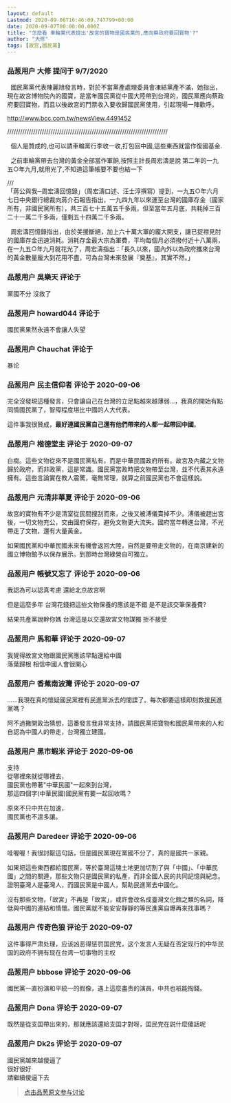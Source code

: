 ```yaml
---
layout: default
Lastmod: 2020-09-06T16:46:09.747799+00:00
date: 2020-09-07T00:00:00.000Z
title: "怎麼看 車輪黨代表提出'故宮的寶物是國民黨的,應向蔡政府要回寶物'?"
author: "大修"
tags: [故宫,國民黨]
---
```



### 品葱用户 **大修** 提问于 9/7/2020
    
  國民黨黨代表陳麗旭發言時，對於不當黨產處理委員會凍結黨產不滿，她指出，現在故宮博物院內的國寶，是當年國民黨從中國大陸帶到台灣的，國民黨應向蔡政府要回寶物，而且以後故宮的門票收入要收歸國民黨使用，引起現場一陣歡呼。  
  
http://www.bcc.com.tw/newsView.4491452  
  
  
  
  
//////////////////////////////////////////////////////////////////////////  
  
  個人是贊成的,也可以請車輪黨行李收一收,打包回中國,這些東西就當作復國基金.  
  
  之前車輪黨帶去台灣的黃金全部當作軍餉,按照主計長周宏濤是說 第二年的一九五○年九月,就用光了,不知道這筆帳要不要也結一下  
  
///  
「蔣公與我─周宏濤回憶錄」（周宏濤口述、汪士淳撰寫）提到，一九五○年六月七日中央銀行總裁向蔣介石報告指出，一九四九年以來運至台灣的國庫存金（國家所有，非國民黨所有），共三百七十五萬五千多兩，但至當年五月底，共耗掉三百二十一萬二千多兩，僅剩五十四萬二千多兩。  
  
  周宏濤回憶錄指出，由於美援斷絕，加上六十萬大軍的龐大開支，讓已捉襟見肘的國庫存金迅速消耗。消耗存金最大宗為軍費，平均每個月必須撥付近十八萬兩，在一九五○年九月就花光了，周宏濤指出：「長久以來，國內外以為政府攜來台灣的黃金數量龐大到花用不盡，可為台灣未來發展『奠基』，其實不然。」
    
                

### 品葱用户 **吳樂天** 评论于 
        
黨國不分 沒救了
        
                

### 品葱用户 **howard044** 评论于 
        
國民黨果然永遠不會讓人失望
        
                

### 品葱用户 **Chauchat** 评论于 
        
暴论
        
                

### 品葱用户 **民主信仰者** 评论于 2020-09-06
        
完全沒發現這種發言，只會讓自己在台灣的立足點越來越薄弱...，我真的開始有點同情國民黨了，智障程度堪比中國的人大代表。  
  
這件事我很贊成，**最好連國民黨自己還有他們帶來的人都一起帶回中國**。
        
                

### 品葱用户 **楷德堂主** 评论于 2020-09-07
        
白痴。這些文物從來不是國民黨私有，而是中華民國政府所有。故宮及內藏之文物歸於政府，而非政黨，這是常識。國民黨當政時把文物帶至台灣，並不代表其永遠擁有。這些言論實在教人震驚，毫無常理，就算之前國民黨也不會這樣說。
        
                

### 品葱用户 **元清非華夏** 评论于 2020-09-06
        
故宮的寶物有不少是清室從民間搜刮而來，之後又被溥儀賣掉不少。溥儀被趕出宮後，一切文物充公，交由國府保存，避免文物更大流失。國府當年轉進台灣，不光帶走了文物，還有大量黃金。  
  
如果國民黨和中華民國未來有機會返回大陸，自然是要帶走文物的，在南京建新的國立博物館予以保存展示。到那時台灣綠營自可獨立。
        
                

### 品葱用户 **帳號又忘了** 评论于 2020-09-06
        
我認為可以認真考慮 還給北京故宮啊  
  
但是這麼多年 台灣花錢把這些文物保養的應該是不錯 是不是該交筆保養費?  
  
結果共產黨說幹你媽 台灣這是以交還故宮文物謀獨 拒不接受
        
                

### 品葱用户 **馬和華** 评论于 2020-09-07
        
我覺得故宮文物跟國民黨應該早點還給中國  
落葉歸根 相信中國人會很開心
        
                

### 品葱用户 **香蕉南波灣** 评论于 2020-09-07
        
......我現在真的懷疑國民黨裡有民進黨派去的間諜了。每次都要這樣即刻救援民進黨嗎？  
  
  
阿不過撇開政治猜想，這番發言我非常支持，請國民黨把寶物和國民黨帶來的人和自認為中國人的帶走，台灣獨立建國。
        
                

### 品葱用户 **黑市蝦米** 评论于 2020-09-06
        
支持  
從哪裡來就從哪裡去，  
國民黨也帶著"中華民國"一起來到台灣，  
那這四個字(中華民國)國民黨有要一起回收嗎？  
  
原來不只中共在加速，  
國民黨也不遑多讓。
        
                

### 品葱用户 **Daredeer** 评论于 2020-09-06
        
哇喔喔！我很討厭這句話，但是國民黨現在黨國不分了，真的是國共一家親。  
  
如果把這些東西都給國民黨，等於臺灣這塊土地更加切割了與「中國」、「中華民國」之間的關連，那些文物只是國民黨的私產，而非全國人民的共同記憶與紀念。證明臺灣人是臺灣人，而國民黨是中國人，幫助民進黨去中國化。  
  
沒有那些文物，「故宮」不再是「故宮」，或許會改名成臺灣文化館之類的名詞，降低與中國的連結和情懷。國民黨就不能安安靜靜的等民進黨自爆再來找事嗎？
        
                

### 品葱用户 **传奇色狼** 评论于 2020-09-07
        
这件事得严肃处理，应该凶恶得惩罚国民党，这个发言人无疑在否定现行的中华民国的政府不拥有现在台湾一切事物的主权
        
                

### 品葱用户 **bbbose** 评论于 2020-09-06
        
國民黨一直扮演和平統一的假像，遇上這麼盡责的演員，中共也衹能掏錢。
        
                

### 品葱用户 **Dona** 评论于 2020-09-07
        
既然是從支囯帶出來的，那就應該還給支囯才對呀，囯民党在説什麼傻話呢
        
                

### 品葱用户 **Dk2s** 评论于 2020-09-07
        
國民黨越來越傻逼了  
很好很好  
請繼續傻逼下去
        
                





> [点击品葱原文参与讨论](https://pincong.rocks/question/30669)

